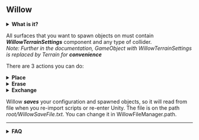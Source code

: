 ## Willow

<details>
<summary><b>What is it?</b></summary>

Willow is **Unity** asset for working with custom instantiating objects on surfaces in **Editor**.<br>
For initialize Willow you need to open ***Tools -> Willow -> Prefab Brush***. To start working you need to enable it in Editor window.<br>
*Note: If you want to set path to **Willow Tools** you can set **WillowGlobalConfig.Path***

</details>

All surfaces that you want to spawn objects on must contain ***WillowTerrainSettings*** component and any type of collider.<br>
*Note: Further in the documentation, GameObject with WillowTerrainSettings is replaced by Terrain for **convenience***<br>

There are 3 actions you can do:

<details>
<summary><b>Place</b></summary>	
Instantiating objects on the surface.<br>
There are three types of detecting surfaces to spawn on:
	
- Only on Terrain
- Only on Objects
- Both on Terrain and Objects
	
</details>

<details>
<summary><b>Erase</b></summary>
	
Erasing (removing) objects that have been spawned by *Willow*<br>
It does not destroy objects, but hide them. It is possible to enable all erased objects in last session with ***Tools -> Willow -> Enable Destroyed Objects***<br>
Further you can simply disable them by using ***Tools -> Willow -> Disable Destroyed Objects***<br>

</details>

<details>
  <summary><b>Exchange</b></summary>
This mode allows you to recalculate some parameters, like color, rotation, scale and other. It can be used to get next random rotation, scale, etc.<br>
Also it may change object to another one from spawnable objects list.<br>
You can exchange:<br>

- Position
- Rotation
- Scale
- Parent
- Color

Also it supports *smoothness* - the rarity of applying to object. More smoothnes less chance object will be exchanged by new one
	
</details>

Willow ***saves*** your configuration and spawned objects, so it will read from file when you re-import scripts or re-enter Unity.
The file is on the path *root/WillowSaveFile.txt*. You can change it in WillowFileManager.path.

<hr>

<details>

<summary><b>FAQ</b></summary>
<br>
	
<details>
<summary><b>What is the minimum Unity version to use Willow?</b></summary>
<br>
- Your project should be on Unity 2019.4.23f and higher.
</details>

<details><summary><b>I want to get it, how do I import it into my project?</b></summary>
<br>
- Instruction:

1. Download last [Release](https://github.com/AnanasikDev/Willow/releases)
1. Go to your Unity project, go to Assets -> Import Package -> Custom Package and select the .unitypackage file you just downloaded
1. Click Import in the following window and wait for import.

[Unity Instruction](https://unity3d.com/quick-guide-to-unity-asset-store#:~:text=Click%20the%20Go%20to%20My,assets%20you%20have%20already%20chosen.&text=Another%20way%20to%20import%20assets,your%20asset%20on%20your%20computer.)
	
</details>

<details><summary><b>I cant spawn objects, what may be wrong?</b></summary>
<br>
	
1. Make sure Willow is enabled.<br>
1. Make sure your surface that you want to spawn objects on contains WillowTerrainSettings component. It is important!<br>
1. Make sure you have at least one active spawnable object with setted Object.<br>
1. Make sure parameter Placement Type of global settings is OnlyOnTerrain or OnTerrainAndObjects, otherwise it is only possible to spawn objects on other objects.<br>
1. Make sure brush size is setted above 0.<br>

</details>

<details><summary><b>I cant see brush, what should I do?</b></summary>
<br>
- This is a temporary bug I am trying to fix. You need to close Willow window and open it again.

</details>
	
</details>
